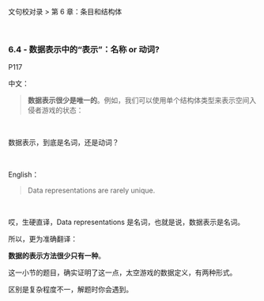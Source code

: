 文句校对录 > 第 6 章：条目和结构体

<br>

### 6.4 - 数据表示中的“表示”：名称 or 动词? 
P117

中文：
>**数据表示很少是唯一的**。例如，我们可以使用单个结构体类型来表示空间入侵者游戏的状态：

<br>

数据表示，到底是名词，还是动词？

<br>

English：

>Data representations are rarely unique.

<br>

哎，生硬直译，Data representations 是名词，也就是说，数据表示是名词。

所以，更为准确翻译：

**数据的表示方法很少只有一种**。

这一小节的题目，确实证明了这一点，太空游戏的数据定义，有两种形式。

区别是复杂程度不一，解题时你会遇到。